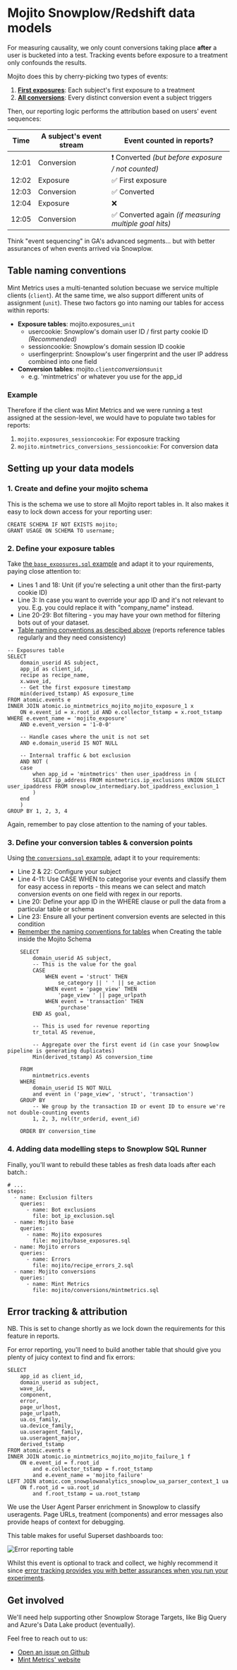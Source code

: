 # Mojito Snowplow/Redshift data models

For measuring causality, we only count conversions taking place **after** a user is bucketed into a test. Tracking events before exposure to a treatment only confounds the results.

Mojito does this by cherry-picking two types of events:

1. **[First exposures](base_exposures.sql)**: Each subject's first exposure to a treatment
2. **[All conversions](conversions.sql)**: Every distinct conversion event a subject triggers

Then, our reporting logic performs the attribution based on users' event sequences:

| Time  | A subject's event stream | Event counted in reports?                             |
|-------|--------------------------|-------------------------------------------------------|
| 12:01 | Conversion               | ❗ Converted *(but before exposure / not counted)*     |
| 12:02 | Exposure                 | ✅ First exposure                                      |
| 12:03 | Conversion               | ✅ Converted                                           |
| 12:04 | Exposure                 | ❌                                                     |
| 12:05 | Conversion               | ✅ Converted again *(if measuring multiple goal hits)* |

Think "event sequencing" in GA's advanced segments... but with better assurances of when events arrived via Snowplow.

## Table naming conventions

Mint Metrics uses a multi-tenanted solution becuase we service multiple clients (`client`). At the same time, we also support different units of assignment (`unit`). These two factors go into naming our tables for access within reports:

 - **Exposure tables**: mojito.exposures_`unit`
    - usercookie: Snowplow's domain user ID / first party cookie ID *(Recommended)*
    - sessioncookie: Snowplow's domain session ID cookie
    - userfingerprint: Snowplow's user fingerprint and the user IP address combined into one field
 - **Conversion tables**: mojito.`client`_conversions_`unit`
    - e.g. 'mintmetrics' or whatever you use for the app_id

### Example

Therefore if the client was Mint Metrics and we were running a test assigned at the session-level, we would have to populate two tables for reports:

1. `mojito.exposures_sessioncookie`: For exposure tracking
2. `mojito.mintmetrics_conversions_sessioncookie`: For conversion data

## Setting up your data models

### 1. Create and define your mojito schema

This is the schema we use to store all Mojito report tables in. It also makes it easy to lock down access for your reporting user:

```sql{}
CREATE SCHEMA IF NOT EXISTS mojito;
GRANT USAGE ON SCHEMA TO username;
```

### 2. Define your exposure tables

Take [the `base_exposures.sql` example](base_exposures.sql) and adapt it to your rquirements, paying close attention to:

 - Lines 1 and 18: Unit (if you're selecting a unit other than the first-party cookie ID)
 - Line 3: In case you want to override your app ID and it's not relevant to you. E.g. you could replace it with "company_name" instead.
 - Line 20-29: Bot filtering - you may have your own method for filtering bots out of your dataset.
 - [Table naming conventions as descibed above](#table-naming-conventions) (reports reference tables regularly and they need consistency)

```sql{3,4,18,20-29}
-- Exposures table
SELECT
	domain_userid AS subject,
	app_id as client_id,
	recipe as recipe_name,
	x.wave_id,
	-- Get the first exposure timestamp
	min(derived_tstamp) AS exposure_time
FROM atomic.events e
INNER JOIN atomic.io_mintmetrics_mojito_mojito_exposure_1 x
	ON e.event_id = x.root_id AND e.collector_tstamp = x.root_tstamp
WHERE e.event_name = 'mojito_exposure'
	AND e.event_version = '1-0-0'

	-- Handle cases where the unit is not set
	AND e.domain_userid IS NOT NULL

	-- Internal traffic & bot exclusion
	AND NOT (
	case 
		when app_id = 'mintmetrics' then user_ipaddress in (
		SELECT ip_address FROM mintmetrics.ip_exclusions UNION SELECT user_ipaddress FROM snowplow_intermediary.bot_ipaddress_exclusion_1
		)
	end
	)
GROUP BY 1, 2, 3, 4
```

Again, remember to pay close attention to the naming of your tables.


### 3. Define your conversion tables & conversion points

Using [the `conversions.sql` example](conversions.sql), adapt it to your requirements:

 - Line 2 & 22: Configure your subject
 - Line 4-11: Use CASE WHEN to categorise your events and classify them for easy access in reports - this means we can select and match conversion events on one field with regex in our reports.
 - Line 20: Define your app ID in the WHERE clause or pull the data from a particular table or schema
 - Line 23: Ensure all your pertinent conversion events are selected in this condition
 - [Remember the naming conventions for tables](#table-naming-conventions) when Creating the table inside the Mojito Schema

```sql{2, 4-11, 20, 22, 23}
    SELECT
        domain_userid AS subject,
        -- This is the value for the goal
        CASE 
            WHEN event = 'struct' THEN
                se_category || ' ' || se_action
            WHEN event = 'page_view' THEN
                'page_view ' || page_urlpath
            WHEN event = 'transaction' THEN
                'purchase'
        END AS goal,

        -- This is used for revenue reporting
        tr_total AS revenue,
        
        -- Aggregate over the first event id (in case your Snowplow pipeline is generating duplicates)
        Min(derived_tstamp) AS conversion_time

    FROM
        mintmetrics.events
    WHERE
        domain_userid IS NOT NULL
        and event in ('page_view', 'struct', 'transaction')
    GROUP BY
        -- We group by the transaction ID or event ID to ensure we're not double-counting events
        1, 2, 3, nvl(tr_orderid, event_id)

    ORDER BY conversion_time
```


### 4. Adding data modelling steps to Snowplow SQL Runner

Finally, you'll want to rebuild these tables as fresh data loads after each batch.:

```{yaml}
# ...
steps:
  - name: Exclusion filters
    queries:
      - name: Bot exclusions
        file: bot_ip_exclusion.sql
  - name: Mojito base
    queries:
      - name: Mojito exposures
        file: mojito/base_exposures.sql
  - name: Mojito errors
    queries:
      - name: Errors
        file: mojito/recipe_errors_2.sql
  - name: Mojito conversions
    queries:
      - name: Mint Metrics
        file: mojito/conversions/mintmetrics.sql

```


## Error tracking & attribution

NB. This is set to change shortly as we lock down the requirements for this feature in reports.

For error reporting, you'll need to build another table that should give you plenty of juicy context to find and fix errors:

```sql{}
SELECT
    app_id as client_id,
    domain_userid as subject,
    wave_id,
    component,
    error,
    page_urlhost,
    page_urlpath,
    ua.os_family,
    ua.device_family,
    ua.useragent_family,
    ua.useragent_major,
    derived_tstamp
FROM atomic.events e
INNER JOIN atomic.io_mintmetrics_mojito_mojito_failure_1 f
    ON e.event_id = f.root_id
        and e.collector_tstamp = f.root_tstamp
        and e.event_name = 'mojito_failure'
LEFT JOIN atomic.com_snowplowanalytics_snowplow_ua_parser_context_1 ua
    ON f.root_id = ua.root_id 
        and f.root_tstamp = ua.root_tstamp
```

We use the User Agent Parser enrichment in Snowplow to classify useragents. Page URLs, treatment (components) and error messages also provide heaps of context for debugging.

This table makes for useful Superset dashboards too:

![Error reporting table](errors-superset.png)

Whilst this event is optional to track and collect, we highly recommend it since [error tracking provides you with better assurances when you run your experiments](https://mintmetrics.io/experiments/why-you-need-error-tracking-handling-in-your-split-tests/).


## Get involved

We'll need help supporting other Snowplow Storage Targets, like Big Query and Azure's Data Lake product (eventually).

Feel free to reach out to us:

* [Open an issue on Github](https://github.com/mint-metrics/mojito-snowplow-storage/issues/new)
* [Mint Metrics' website](https://mintmetrics.io/)
